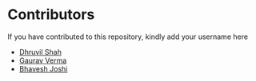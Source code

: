 # Contributors

If you have contributed to this repository, kindly add your username here

- [Dhruvil Shah](https://github.com/d-s-2803)
- [Gaurav Verma](https://github.com/thegauravverma )
- [Bhavesh Joshi](https://github.com/Wittty-Panda )